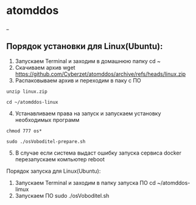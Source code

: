 # atomddos
_
## Порядок  установки для Linux(Ubuntu):
1.  Запускаем Terminal и заходим в домашнюю папку
cd ~
2.  Скачиваем архив 
wget  https://github.com/Cyberzet/atomddos/archive/refs/heads/linux.zip
3.   Распаковываем архив и переходим в паку с ПО
```
unzip linux.zip
```
```
cd ~/atomddos-linux
```

4.  Устанавливаем права на запуск и запускаем установку необходимых программ
```
chmod 777 os*
```
```
sudo ./osVoboditel-prepare.sh 
```

5.  В случае если система выдаст ошибку запуска сервиса docker перезапускаем компьютер
reboot


Порядок  запуска для Linux(Ubuntu):
1.  Запускаем Terminal и заходим в папку запуска ПО
cd ~/atomddos-limux
2.  Запускаем ПО
sudo ./osVoboditel.sh
